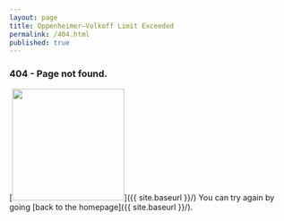 ```yaml
---
layout: page
title: Oppenheimer–Volkoff Limit Exceeded
permalink: /404.html
published: true
---
```

### 404 - Page not found.
[<img src="{{ site.baseurl }}/images/404.jpg" style="width: 200px;"/>]({{ site.baseurl }}/)
You can try again by going [back to the homepage]({{ site.baseurl }}/).

